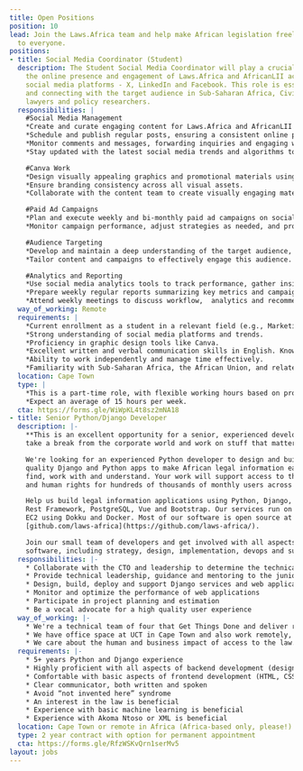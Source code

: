 ```yaml
---
title: Open Positions
position: 10
lead: Join the Laws.Africa team and help make African legislation freely available
  to everyone.
positions:
- title: Social Media Coordinator (Student)
  description: The Student Social Media Coordinator will play a crucial role in enhancing
    the online presence and engagement of Laws.Africa and AfricanLII across our various
    social media platforms - X, LinkedIn and Facebook. This role is essential in reaching
    and connecting with the target audience in Sub-Saharan Africa, Civil Society Organizations,
    lawyers and policy researchers.
  responsibilities: |
    #Social Media Management
    *Create and curate engaging content for Laws.Africa and AfricanLII's X, LinkedIn, and Facebook accounts.
    *Schedule and publish regular posts, ensuring a consistent online presence.
    *Monitor comments and messages, forwarding inquiries and engaging with the community.
    *Stay updated with the latest social media trends and algorithms to optimize content reach.

    #Canva Work
    *Design visually appealing graphics and promotional materials using Canva to support AfricanLII's platform content.
    *Ensure branding consistency across all visual assets.
    *Collaborate with the content team to create visually engaging materials.

    #Paid Ad Campaigns
    *Plan and execute weekly and bi-monthly paid ad campaigns on social media platforms - X, LinkedIn, and Facebook.
    *Monitor campaign performance, adjust strategies as needed, and provide regular reports on results.

    #Audience Targeting
    *Develop and maintain a deep understanding of the target audience, including Civil Society Organisations, lawyers, policy researchers and African Union researchers.
    *Tailor content and campaigns to effectively engage this audience.

    #Analytics and Reporting
    *Use social media analytics tools to track performance, gather insights, and make data-driven recommendations.
    *Prepare weekly regular reports summarizing key metrics and campaign effectiveness.
    *Attend weekly meetings to discuss workflow,  analytics and recommendations.
  way_of_working: Remote
  requirements: |
    *Current enrollment as a student in a relevant field (e.g., Marketing, Communications, Digital Media).
    *Strong understanding of social media platforms and trends.
    *Proficiency in graphic design tools like Canva.
    *Excellent written and verbal communication skills in English. Knowledge of French is an advantage.
    *Ability to work independently and manage time effectively.
    *Familiarity with Sub-Saharan Africa, the African Union, and related topics is an advantage.
  location: Cape Town
  type: |
    *This is a part-time role, with flexible working hours based on project needs.
    *Expect an average of 15 hours per week.
  cta: https://forms.gle/WiWpKL4t8sz2mNA18
- title: Senior Python/Django Developer
  description: |-
    **This is an excellent opportunity for a senior, experienced developer to
    take a break from the corporate world and work on stuff that matters.**

    We're looking for an experienced Python developer to design and build high
    quality Django and Python apps to make African legal information easier to
    find, work with and understand. Your work will support access to the law
    and human rights for hundreds of thousands of monthly users across Africa.

    Help us build legal information applications using Python, Django, Django
    Rest Framework, PostgreSQL, Vue and Bootstrap. Our services run on Amazon
    EC2 using Dokku and Docker. Most of our software is open source at
    [github.com/laws-africa](https://github.com/laws-africa/).

    Join our small team of developers and get involved with all aspects of our
    software, including strategy, design, implementation, devops and support.
  responsibilities: |-
    * Collaborate with the CTO and leadership to determine the technical strategy for Laws.Africa.
    * Provide technical leadership, guidance and mentoring to the junior team members
    * Design, build, deploy and support Django services and web applications that improve access to African legal information
    * Monitor and optimize the performance of web applications
    * Participate in project planning and estimation
    * Be a vocal advocate for a high quality user experience
  way_of_working: |-
    * We're a technical team of four that Get Things Done and deliver remarkable value to our users.
    * We have office space at UCT in Cape Town and also work remotely, with team members in South Africa, Kenya and elsewhere in Africa.
    * We care about the human and business impact of access to the law.
  requirements: |-
    * 5+ years Python and Django experience
    * Highly proficient with all aspects of backend development (design, implementation, testing, debugging, documentation, operations)
    * Comfortable with basic aspects of frontend development (HTML, CSS, Javascript)
    * Clear communicator, both written and spoken
    * Avoid “not invented here” syndrome
    * An interest in the law is beneficial
    * Experience with basic machine learning is beneficial
    * Experience with Akoma Ntoso or XML is beneficial
  location: Cape Town or remote in Africa (Africa-based only, please!)
  type: 2 year contract with option for permanent appointment
  cta: https://forms.gle/RfzWSKvQrn1serMv5
layout: jobs
---
```


